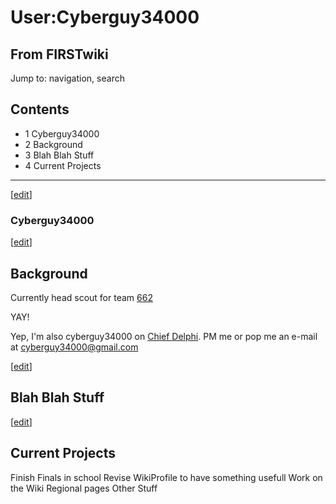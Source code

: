 # User:Cyberguy34000

## From FIRSTwiki

Jump to: navigation, search

## Contents

- 1 Cyberguy34000
- 2 Background
- 3 Blah Blah Stuff
- 4 Current Projects

--------------------------------------------------------------------------------

[[edit](/index.php?title=User:Cyberguy34000&action=edit&section=1 "Edit
section: Cyberguy34000")]

### Cyberguy34000

[[edit](/index.php?title=User:Cyberguy34000&action=edit&section=2 "Edit
section: Background")]

## Background

Currently head scout for team [662](662 "662")

YAY!

Yep, I'm also cyberguy34000 on [Chief Delphi](http://www.ChiefDelphi.com "http://www.ChiefDelphi.com"). PM me or pop me an e-mail at cyberguy34000@gmail.com

[[edit](/index.php?title=User:Cyberguy34000&action=edit&section=3 "Edit
section: Blah Blah Stuff")]

## Blah Blah Stuff

[[edit](/index.php?title=User:Cyberguy34000&action=edit&section=4 "Edit
section: Current Projects")]

## Current Projects

Finish Finals in school Revise WikiProfile to have something usefull Work on the Wiki Regional pages Other Stuff
